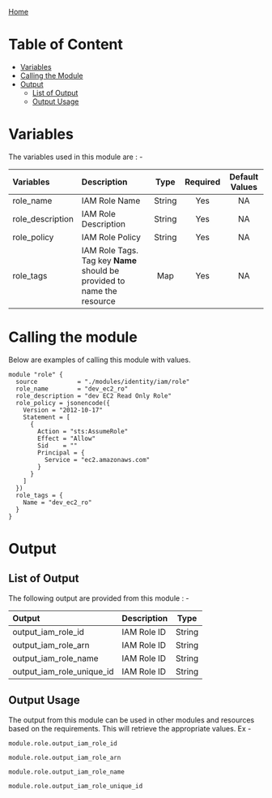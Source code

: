 [Home](../../../../README.md)

# Table of Content

- [Variables](#variables)
- [Calling the Module](#calling-the-module)
- [Output](#output)
    - [List of Output](#list-of-output)
    - [Output Usage](#output-usage)

# Variables

The variables used in this module are : -

| Variables | Description | Type | Required | Default Values |
|:----------|:------------|:----:|:--------:|:--------------:|
| role_name | IAM Role Name | String | Yes | NA |
| role_description | IAM Role Description | String | Yes | NA |
| role_policy | IAM Role Policy | String | Yes | NA |
| role_tags | IAM Role Tags. Tag key **Name** should be provided to name the resource | Map | Yes | NA |

# Calling the module

Below are examples of calling this module with values.

```
module "role" {
  source           = "./modules/identity/iam/role"
  role_name        = "dev_ec2_ro"
  role_description = "dev EC2 Read Only Role"
  role_policy = jsonencode({
    Version = "2012-10-17"
    Statement = [
      {
        Action = "sts:AssumeRole"
        Effect = "Allow"
        Sid    = ""
        Principal = {
          Service = "ec2.amazonaws.com"
        }
      }
    ]
  })
  role_tags = {
    Name = "dev_ec2_ro"
  }
}
```

# Output

## List of Output
The following output are provided from this module : -

| Output | Description | Type |
|:------ |:------------|:----:|
| output_iam_role_id | IAM Role ID | String |
| output_iam_role_arn | IAM Role ID | String |
| output_iam_role_name | IAM Role ID | String |
| output_iam_role_unique_id | IAM Role ID | String |

## Output Usage

The output from this module can be used in other modules and resources based on the requirements. This will retrieve the appropriate values. Ex -

```
module.role.output_iam_role_id
```

```
module.role.output_iam_role_arn
```

```
module.role.output_iam_role_name
```

```
module.role.output_iam_role_unique_id
```